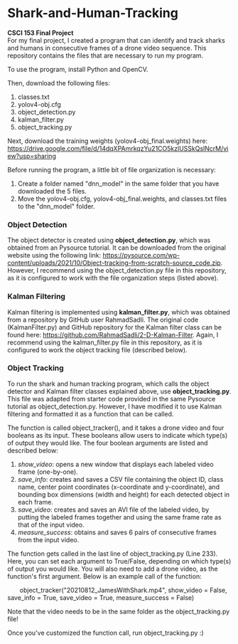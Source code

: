 # Shark-and-Human-Tracking
**CSCI 153 Final Project** <br>
For my final project, I created a program that can identify and track sharks and humans in consecutive frames of a drone video sequence. This repository contains the files that are necessary to run my program. <br>

To use the program, install Python and OpenCV. <br>

Then, download the following files:
1. classes.txt
2. yolov4-obj.cfg
3. object_detection.py
4. kalman_filter.py
5. object_tracking.py

Next, download the training weights (yolov4-obj_final.weights) here: https://drive.google.com/file/d/14dqXPAmrkqzYu21CO5kzlUSSkQslNcrM/view?usp=sharing

Before running the program, a little bit of file organization is necessary:
1. Create a folder named "dnn_model" in the same folder that you have downloaded the 5 files.
2. Move the yolov4-obj.cfg, yolov4-obj_final.weights, and classes.txt files to the "dnn_model" folder.

### Object Detection
The object detector is created using **object_detection.py**, which was obtained from an Pysource tutorial. It can be downloaded from the original website using the following link: https://pysource.com/wp-content/uploads/2021/10/Object-tracking-from-scratch-source_code.zip. However, I recommend using the object_detection.py file in this repository, as it is configured to work with the file organization steps (listed above).

### Kalman Filtering
Kalman filtering is implemented using **kalman_filter.py**, which was obtained from a repository by GitHub user RahmadSadli. The original code (KalmanFilter.py) and GitHub repository for the Kalman filter class can be found here: https://github.com/RahmadSadli/2-D-Kalman-Filter. Again, I recommend using the kalman_filter.py file in this repository, as it is configured to work the object tracking file (described below). 

### Object Tracking
To run the shark and human tracking program, which calls the object detector and Kalman filter classes explained above, use **object_tracking.py**. This file was adapted from starter code provided in the same Pysource tutorial as object_detection.py. However, I have modified it to use Kalman filtering and formatted it as a function that can be called.

The function is called object_tracker(), and it takes a drone video and four booleans as its input. These booleans allow users to indicate which type(s) of output they would like. The four boolean arguments are listed and described below:
1. *show_video*: opens a new window that displays each labeled video frame (one-by-one).
2. *save_info*: creates and saves a CSV file containing the object ID, class name, center point coordinates (x-coordinate and y-coordinate), and bounding box dimensions (width and height) for each detected object in each frame.
3. *save_video*: creates and saves an AVI file of the labeled video, by putting the labeled frames together and using the same frame rate as that of the input video.
4. *measure_success*: obtains and saves 6 pairs of consecutive frames from the input video.

The function gets called in the last line of object_tracking.py (Line 233). Here, you can set each argument to True/False, depending on which type(s) of output you would like. You will also need to add a drone video, as the function's first argument. Below is an example call of the function:

&nbsp;&nbsp;&nbsp;&nbsp;&nbsp;&nbsp; object_tracker("20210812_JamesWithShark.mp4", show_video = False, save_info = True, save_video = True, measure_success = False)

Note that the video needs to be in the same folder as the object_tracking.py file!

Once you've customized the function call, run object_tracking.py :)
